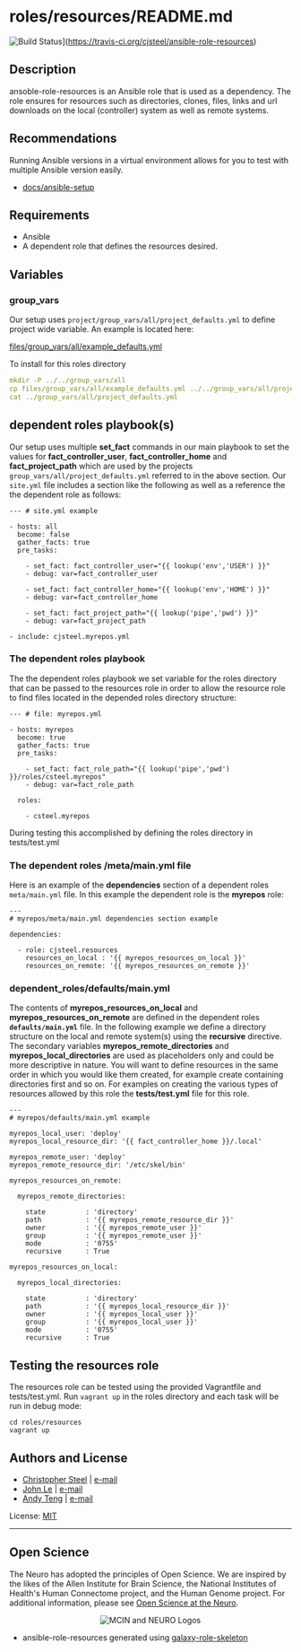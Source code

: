 # roles/resources/README.md

![Build Status](https://travis-ci.org/cjsteel/ansible-role-resources.svg?branch=master)](https://travis-ci.org/cjsteel/ansible-role-resources)


## Description

ansoble-role-resources is an Ansible role that is used as a dependency. The role ensures for resources such as directories, clones, files, links and url downloads on the local (controller) system as well as remote systems.

## Recommendations

Running Ansible versions in a virtual environment allows for you to test with multiple Ansible version easily.

* [docs/ansible-setup](docs/ansible-setup.md)

## Requirements

* Ansible
* A dependent role that defines the resources desired.

## Variables

### group_vars

Our setup uses `project/group_vars/all/project_defaults.yml` to define project wide variable. An example is located here:

[files/group_vars/all/example_defaults.yml](files/group_vars/all/example_defaults.yml)

To install for this roles directory

```yaml
mkdir -P ../../group_vars/all
cp files/group_vars/all/example_defaults.yml ../../group_vars/all/project_defaults.yml
cat ../group_vars/all/project_defaults.yml
```

## dependent roles playbook(s)

Our setup uses multiple **set_fact** commands in our main playbook to set the values for **fact_controller_user**, **fact_controller_home** and **fact_project_path** which are used by the projects `group_vars/all/project_defaults.yml` referred to in the above section. Our `site.yml` file includes a section like the following as well as a reference the the dependent role as follows:

```shell
--- # site.yml example

- hosts: all
  become: false
  gather_facts: true
  pre_tasks:

    - set_fact: fact_controller_user="{{ lookup('env','USER') }}"
    - debug: var=fact_controller_user

    - set_fact: fact_controller_home="{{ lookup('env','HOME') }}"
    - debug: var=fact_controller_home

    - set_fact: fact_project_path="{{ lookup('pipe','pwd') }}"
    - debug: var=fact_project_path

- include: cjsteel.myrepos.yml
```

### The dependent roles playbook

The the dependent roles playbook we set variable for the roles directory that can be passed to the resources role in order to allow the resource role to find files located in the depended roles directory structure:

```shell
--- # file: myrepos.yml

- hosts: myrepos
  become: true
  gather_facts: true 
  pre_tasks:

    - set_fact: fact_role_path="{{ lookup('pipe','pwd') }}/roles/csteel.myrepos"
    - debug: var=fact_role_path

  roles:

    - csteel.myrepos
```

During testing this accomplished by defining the roles directory in tests/test.yml

### The dependent roles /meta/main.yml file

Here is an example of the **dependencies** section of a dependent roles `meta/main.yml` file. In this example the dependent role is the **myrepos** role:

```shell
---
# myrepos/meta/main.yml dependencies section example

dependencies:

  - role: cjsteel.resources
    resources_on_local : '{{ myrepos_resources_on_local }}'
    resources_on_remote: '{{ myrepos_resources_on_remote }}'
```

### dependent_roles/defaults/main.yml

The contents of **myrepos_resources_on_local** and **myrepos_resources_on_remote** are defined in the dependent roles **`defaults/main.yml`** file. In the following example we define a directory structure on the local and remote system(s) using the **recursive** directive. The secondary variables **myrepos_remote_directories** and **myrepos_local_directories** are used as placeholders only and could be more descriptive in nature. You will want to define resources in the same order in which you would like them created, for example create containing directories first and so on. For examples on creating the various types of resources allowed by this role the **tests/test.yml** file for this role.

```shell
--- 
# myrepos/defaults/main.yml example

myrepos_local_user: 'deploy'
myrepos_local_resource_dir: '{{ fact_controller_home }}/.local'

myrepos_remote_user: 'deploy'
myrepos_remote_resource_dir: '/etc/skel/bin'

myrepos_resources_on_remote:

  myrepos_remote_directories:

    state          : 'directory'
    path           : '{{ myrepos_remote_resource_dir }}'
    owner          : '{{ myrepos_remote_user }}'
    group          : '{{ myrepos_remote_user }}'
    mode           : '0755'
    recursive      : True

myrepos_resources_on_local:

  myrepos_local_directories:

    state          : 'directory'
    path           : '{{ myrepos_local_resource_dir }}'
    owner          : '{{ myrepos_local_user }}'
    group          : '{{ myrepos_local_user }}'
    mode           : '0755'
    recursive      : True
```

## Testing the resources role

The resources role can be tested using the provided Vagrantfile and tests/test.yml. Run `vagrant up` in the roles directory and each task will be run in debug mode:

```shell
cd roles/resources
vagrant up
```

## Authors and License

- [Christopher Steel](http://mcin-cnim.ca/) | [e-mail](mailto:christopher.steel@mcgill.ca)
- [John Le](http://mcin-cnim.ca/) | [e-mail](mailto:john.le@mcgill.ca)
- [Andy Teng](http://mcin-cnim.ca/) | [e-mail](xiaoqiu.teng@mcgill.ca)

License: [MIT](https://tldrlegal.com/license/mit-license)

***
## Open Science

The Neuro has adopted the principles of Open Science. We are inspired by the likes of the Allen Institute for Brain Science, the National Institutes of Health's Human Connectome project, and the Human Genome project. For additional information, please see [Open Science at the Neuro](https://www.mcgill.ca/neuro/open-science-0).

<p align="center"> 
  <img src="imgs/mcin-neuro.png?raw=true" alt="MCIN and NEURO Logos"/>
</p>




* ansible-role-resources generated using [galaxy-role-skeleton](https://github.com/cjsteel/galaxy-role-skeleton)
